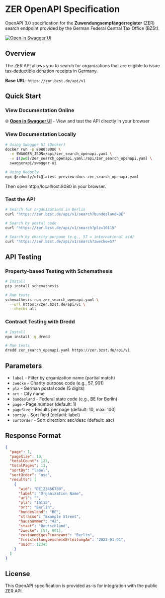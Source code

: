 # ZER OpenAPI Specification

OpenAPI 3.0 specification for the **Zuwendungsempfängerregister** (ZER) search endpoint provided by the German Federal Central Tax Office (BZSt).

[![Open in Swagger UI](https://img.shields.io/badge/Open%20in-Swagger%20UI-85EA2D?logo=swagger)](https://petstore.swagger.io/?url=https://raw.githubusercontent.com/tifa365/zer_openapi_specs/main/zer_search_openapi.yaml)

## Overview

The ZER API allows you to search for organizations that are eligible to issue tax-deductible donation receipts in Germany.

**Base URL**: `https://zer.bzst.de/api/v1`

## Quick Start

### View Documentation Online

🌐 **[Open in Swagger UI](https://petstore.swagger.io/?url=https://raw.githubusercontent.com/tifa365/zer_openapi_specs/main/zer_search_openapi.yaml)** - View and test the API directly in your browser

### View Documentation Locally

```bash
# Using Swagger UI (Docker)
docker run -p 8080:8080 \
  -e SWAGGER_JSON=/api/zer_search_openapi.yaml \
  -v $(pwd)/zer_search_openapi.yaml:/api/zer_search_openapi.yaml \
  swaggerapi/swagger-ui

# Using Redocly
npx @redocly/cli@latest preview-docs zer_search_openapi.yaml
```

Then open http://localhost:8080 in your browser.

### Test the API

```bash
# Search for organizations in Berlin
curl "https://zer.bzst.de/api/v1/search?bundesland=BE"

# Search by postal code
curl "https://zer.bzst.de/api/v1/search?plz=10115"

# Search by charity purpose (e.g., 57 = international aid)
curl "https://zer.bzst.de/api/v1/search?zwecke=57"
```

## API Testing

### Property-based Testing with Schemathesis

```bash
# Install
pip install schemathesis

# Run tests
schemathesis run zer_search_openapi.yaml \
  --url https://zer.bzst.de/api/v1 \
  --checks all
```

### Contract Testing with Dredd

```bash
# Install
npm install -g dredd

# Run tests
dredd zer_search_openapi.yaml https://zer.bzst.de/api/v1
```

## Parameters

- `label` - Filter by organization name (partial match)
- `zwecke` - Charity purpose code (e.g., 57, 901)
- `plz` - German postal code (5 digits)
- `ort` - City name
- `bundesland` - Federal state code (e.g., BE for Berlin)
- `page` - Page number (default: 1)
- `pageSize` - Results per page (default: 10, max: 100)
- `sortBy` - Sort field (default: label)
- `sortOrder` - Sort direction: asc/desc (default: asc)

## Response Format

```json
{
  "page": 1,
  "pageSize": 10,
  "totalCount": 123,
  "totalPages": 13,
  "sortBy": "label",
  "sortOrder": "asc",
  "results": [
    {
      "wid": "DE123456789",
      "label": "Organization Name",
      "url": "",
      "plz": "10115",
      "ort": "Berlin",
      "bundesland": "BE",
      "strasse": "Example Street",
      "hausnummer": "42",
      "staat": "Deutschland",
      "zwecke": [57, 901],
      "zustaendigesFinanzamt": "Berlin",
      "freistellungbescheidErteilungAm": "2023-01-01",
      "uuid": 12345
    }
  ]
}
```

## License

This OpenAPI specification is provided as-is for integration with the public ZER API.